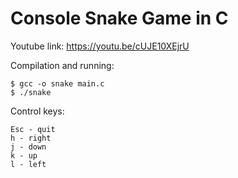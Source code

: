 
# Console Snake Game in C

Youtube link: https://youtu.be/cUJE10XEjrU

Compilation and running:
```
$ gcc -o snake main.c
$ ./snake
```

Control keys:
```
Esc - quit
h - right
j - down
k - up
l - left
```
